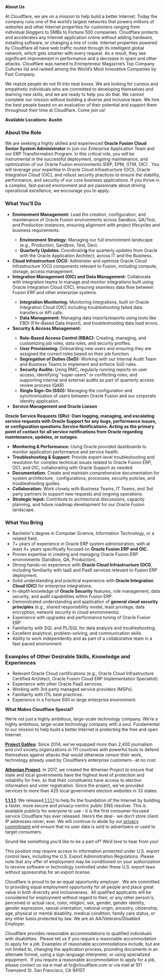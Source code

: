 <div class="content-intro">
	<div><strong>About Us</strong></div>
	<div>
		<p>At Cloudflare, we are on a mission to help build a better Internet. Today the company runs one of the world’s largest networks that powers millions of websites and other Internet properties for customers ranging from individual bloggers to SMBs to Fortune 500 companies. Cloudflare protects and accelerates any Internet application online without adding hardware, installing software, or changing a line of code. Internet properties powered by Cloudflare all have web traffic routed through its intelligent global network, which gets smarter with every request. As a result, they see significant improvement in performance and a decrease in spam and other attacks. Cloudflare was named to Entrepreneur Magazine’s Top Company Cultures list and ranked among the World’s Most Innovative Companies by Fast Company.&nbsp;</p>
		<p><span style="font-weight: 400;">We realize people do not fit into neat boxes. We are looking for curious and empathetic individuals who are committed to developing themselves and learning new skills, and we are ready to help you do that. We cannot complete our mission without building a diverse and inclusive team. We hire the best people based on an evaluation of their potential and support them throughout their time at Cloudflare. Come join us!&nbsp;</span></p>
	</div>
</div>
<p><strong>Available Locations: Austin</strong></p>
<h3><strong>About the Role</strong></h3>
<p>We are seeking a highly skilled and experienced <strong>Oracle Fusion Cloud Senior System Administrator</strong> to join our Enterprise Application Team and our ERP Transformation Program. In this critical role, you will be instrumental in the successful deployment, ongoing maintenance, and optimization of our Oracle Fusion environments (ERP, EPM, GTM, OIC) . You will leverage your expertise in Oracle Cloud Infrastructure (OCI), Oracle Integration Cloud (OIC), and robust security practices to ensure the stability, performance, and security of our core business applications. If you thrive in a complex, fast-paced environment and are passionate about driving operational excellence, we encourage you to apply.</p>
<h3><strong>What You’ll Do</strong></h3>
<ul>
	<li><strong>Environment Management:</strong> Lead the creation, configuration, and maintenance of Oracle Fusion environments across Sandbox, QA/Test, and Production instances, ensuring alignment with project lifecycles and business requirements.</li>
	<ul>
		<li><strong>Environment Strategy:</strong> Managing our full environment landscape&nbsp; (e.g., Production, Sandbox, Test, Dev).</li>
		<li><strong>Quarterly Updates</strong>: Coordinatin<strong>g</strong> the quarterly updates from Oracle with the Oracle Application Architect, across IT and the Business.</li>
	</ul>
	<li><strong>Cloud Infrastructure (OCI):</strong> Administer and optimize Oracle Cloud Infrastructure (OCI) components relevant to Fusion, including compute, storage, access management.</li>
	<li><strong>Integration Management (OIC) and Data Management:</strong> Collaborate with integration teams to manage and monitor integrations built using Oracle Integration Cloud (OIC), ensuring seamless data flow between Fusion ERP and other enterprise systems.</li>
	<ul>
		<li><strong>Integration Monitoring:</strong> Monitoring integrations, built on Oracle Integration Cloud (OIC) including troubleshooting failed data transfers or API calls.</li>
		<li><strong>Data Management:</strong> Managing data imports/exports using tools like FBDI (File-Based Data Import), and troubleshooting data load errors.</li>
	</ul>
	<li><strong>Security &amp; Access Management:</strong></li>
	<ul>
		<li><strong>Role-Based Access Control (RBAC):</strong> Creating, managing, and customizing job roles, data roles, and security profiles.</li>
		<li><strong>User Provisioning:</strong> Onboarding new users and ensuring they are assigned the correct roles based on their job function.</li>
		<li><strong>Segregation of Duties (SoD):</strong> Working with our Internal Audit Team and Business Teams to implement and enforce SoD rules.</li>
		<li><strong>Security Audits:</strong> Using RMC, regularly running reports on user access, identifying "super-users" or conflicting roles, and supporting internal and external audits as part of quarterly access review process (QAR)</li>
		<li><strong>Single Sign-On (SSO):</strong> Managing the configuration and synchronization of users between Oracle Fusion and our corporate identity application.</li>
	</ul>
	<li><strong>Service Management and Oracle Liaison</strong></li>
</ul>
<p><strong>Oracle Service Requests (SRs): Own logging, managing, and escalating service requests with Oracle Support for any bugs, performance issues, or configuration questions.</strong><strong>Service Notifications: Acting as the primary point of contact for all service notifications from Oracle regarding maintenance, updates, or outages.</strong></p>
<ul>
	<li><strong>Monitoring &amp; Performance:</strong> Using Oracle provided dashboards to monitor application performance and service health.</li>
	<li><strong>Troubleshooting &amp; Support:</strong> Provide expert-level troubleshooting and resolution for complex technical issues related to Oracle Fusion ERP, OCI, and OIC, collaborating with Oracle Support as needed.</li>
	<li><strong>Documentation:</strong> Create and maintain comprehensive documentation for system architecture,&nbsp; configurations, processes, security policies, and troubleshooting guides.</li>
	<li><strong>Collaboration:</strong> Work closely with Business Teams, IT Teams, and 3rd party partners to support new requests and ongoing operations.</li>
	<li><strong>Strategic Input:</strong> Contribute to architectural discussions, capacity planning, and future roadmap development for our Oracle Fusion landscape.</li>
</ul>
<h3><strong>What You Bring</strong></h3>
<ul>
	<li>Bachelor's degree in Computer Science, Information Technology, or a related field.</li>
	<li>7+ years of experience in Oracle ERP system administration, with at least 4+ years specifically focused on <strong>Oracle Fusion ERP and OIC</strong>.</li>
	<li>Proven expertise in creating and managing Oracle Fusion ERP environments (Sandbox, QA, Production).</li>
	<li>Strong hands-on experience with <strong>Oracle Cloud Infrastructure (OCI)</strong>, including familiarity with IaaS and PaaS services relevant to Fusion ERP deployment.</li>
	<li>Solid understanding and practical experience with <strong>Oracle Integration Cloud (OIC)</strong> for enterprise integrations.</li>
	<li>In-depth knowledge of <strong>Oracle Security</strong> features, role management, data security, and audit capabilities within Fusion ERP.</li>
	<li>Demonstrated understanding and application of <strong>general cloud security principles</strong> (e.g., shared responsibility model, least privilege, data encryption, network security in cloud environments).</li>
	<li>Experience with upgrades and performance tuning of Oracle Fusion ERP.</li>
	<li>Familiarity with SQL and PL/SQL for data analysis and troubleshooting.</li>
	<li>Excellent analytical, problem-solving, and communication skills.</li>
	<li>Ability to work independently and as part of a collaborative team in a fast-paced environment.</li>
</ul>
<h3><strong>Examples of Other Desirable Skills, Knowledge and Experiences</strong></h3>
<ul>
	<li>Relevant Oracle Cloud certifications (e.g., Oracle Cloud Infrastructure Certified Architect, Oracle Fusion Cloud ERP Implementation Specialist).</li>
	<li>Experience with other Oracle PaaS services.</li>
	<li>Working with 3rd party managed service providers (MSPs).</li>
	<li>Familiarity with ITIL best practices.</li>
	<li>Experience in a Fortune 500 or large enterprise environment.</li>
</ul>
<div class="content-conclusion">
	<p><strong>What Makes Cloudflare Special?</strong></p>
	<p><span style="font-weight: 400;">We’re not just a highly ambitious, large-scale technology company. We’re a highly ambitious, large-scale technology company with a soul. Fundamental to our mission to help build a better Internet is protecting the free and open Internet.</span></p>
	<p><a href="https://blog.cloudflare.com/protecting-free-expression-online/"><strong>Project Galileo</strong></a><span style="font-weight: 400;">: Since 2014, we've equipped more than 2,400 journalism and civil society organizations in 111 countries with powerful tools to defend themselves against attacks that would otherwise censor their work, technology already used by Cloudflare’s enterprise customers--at no cost.</span></p>
	<p><strong><a href="https://www.cloudflare.com/athenian/">Athenian Project</a></strong><span style="font-weight: 400;">: In 2017, we created the Athenian Project to ensure that state and local governments have the highest level of protection and reliability for free, so that their constituents have access to election information and voter registration. Since the project, we've provided services to more than 425 local government election websites in 33 states.</span></p>
	<p><a href="https://1.1.1.1/"><strong>1.1.1.1</strong></a><span style="font-weight: 400;">: We released</span><a href="https://1.1.1.1/"> <span style="font-weight: 400;">1.1.1.1</span></a><span style="font-weight: 400;"> to help fix the foundation of the Internet by building a faster, more secure and privacy-centric public DNS resolver. This is available publicly for everyone to use - it is the first consumer-focused service Cloudflare has ever released. Here’s the deal - we don’t store client IP addresses never, ever. We will continue to abide by our</span><a href="https://developers.cloudflare.com/1.1.1.1/privacy/public-dns-resolver"> privacy commitment</a><span style="font-weight: 400;"> and ensure that no user data is sold to advertisers or used to target consumers.</span></p>
	<p><span style="font-weight: 400;">Sound like something you’d like to be a part of? We’d love to hear from you!</span></p>
	<p><span style="font-weight: 400;">This position may require access to information protected under U.S. export control laws, including the U.S. Export Administration Regulations. Please note that any offer of employment may be conditioned on your authorization to receive software or technology controlled under these U.S. export laws without sponsorship for an export license.</span></p>
	<p><span style="font-weight: 400;">Cloudflare is proud to be an equal opportunity employer. &nbsp;We are committed to providing equal employment opportunity for all people and place great value in both diversity and inclusiveness. &nbsp;All qualified applicants will be considered for employment without regard to their, or any other person's, perceived or actual</span> <span style="font-weight: 400;">race, color, religion, sex, gender, gender identity, gender expression, sexual orientation, national origin, ancestry, citizenship, age, physical or mental disability, medical condition, family care status, or any other basis protected by law. </span><span style="font-weight: 400;">We are an AA/Veterans/Disabled Employer.</span></p>
	<p><span style="font-weight: 400;">Cloudflare provides reasonable accommodations to qualified individuals with disabilities. &nbsp;Please tell us if you require a reasonable accommodation to apply for a job. Examples of reasonable accommodations include, but are not limited to, changing the application process, providing documents in an alternate format, using a sign language interpreter, or using specialized equipment. &nbsp;If you require a reasonable accommodation to apply for a job, please contact us via e-mail at </span><span style="font-weight: 400;">hr@cloudflare.com</span><span style="font-weight: 400;"> or via mail at 101 Townsend St. San Francisco, CA 94107.</span></p>
</div>
